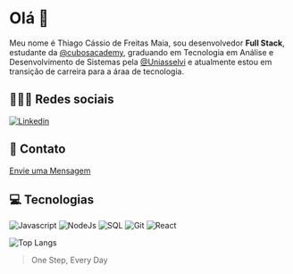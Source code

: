 # Olá 👋
  Meu nome é Thiago Cássio de Freitas Maia, sou desenvolvedor **Full Stack**, estudante da [@cubosacademy](https://www.cubos.academy), graduando em Tecnologia em Análise e Desenvolvimento de Sistemas pela [@Uniasselvi](https://portal.uniasselvi.com.br) e atualmente estou em transição de carreira para a áraa de tecnologia.

## 🧑‍🤝‍🧑 Redes sociais
[![Linkedin](https://img.shields.io/badge/LinkedIn-0077B5?style=for-the-badge&logo=linkedin&logoColor=white)](www.linkedin.com/in/thiago-cássio-de-freitas-maia-354414165)

## 📩 Contato
<a href="mailto:thiagokcio@hotmail.com">Envie uma Mensagem</a>

## 💻 Tecnologias

![Javascript](https://img.shields.io/badge/JavaScript-323330?style=for-the-badge&logo=javascript&logoColor=F7DF1E)
![NodeJs](https://img.shields.io/badge/Node%20js-339933?style=for-the-badge&logo=nodedotjs&logoColor=white)
![SQL](https://img.shields.io/badge/MySQL-005C84?style=for-the-badge&logo=mysql&logoColor=white)
![Git](https://img.shields.io/badge/GIT-E44C30?style=for-the-badge&logo=git&logoColor=white)
![React](https://img.shields.io/badge/React-20232A?style=for-the-badge&logo=react&logoColor=61DAFB)

![Top Langs](https://github-readme-stats.vercel.app/api/top-langs/?username=thiagokcio&theme=tokyonight&custom_title=Linguagens%20%mais%20%usadas)

> One Step, Every Day








  
